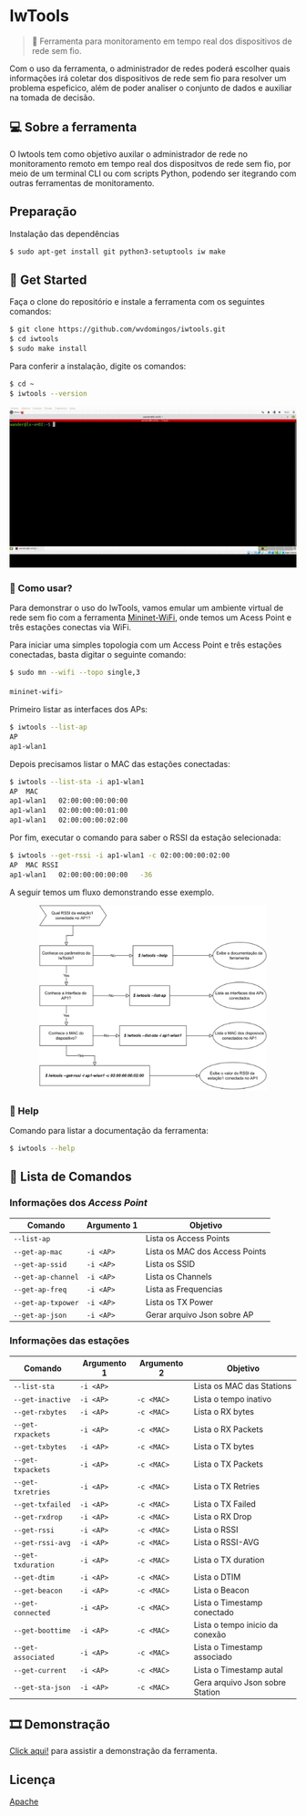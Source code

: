 # IwTools

> :satellite: Ferramenta para monitoramento em tempo real dos dispositivos de rede sem fio.

Com o uso da ferramenta, o administrador de redes poderá escolher quais informações irá coletar dos dispositivos de rede sem fio para resolver um problema espeficico, além de poder analiser o conjunto de dados e auxiliar na tomada de decisão.

## :computer: Sobre a ferramenta

O Iwtools tem como objetivo auxilar o administrador de rede no monitoramento remoto em tempo real dos dispositvos de rede sem fio, por meio de um terminal CLI ou com scripts Python, podendo ser itegrando com outras ferramentas de monitoramento.

## Preparação
Instalação das dependências
```bash
$ sudo apt-get install git python3-setuptools iw make
```

## :rocket: Get Started

Faça o clone do repositório e instale a ferramenta com os seguintes comandos:

```bash
$ git clone https://github.com/wvdomingos/iwtools.git
$ cd iwtools
$ sudo make install
```

Para conferir a instalação, digite os comandos:
```bash
$ cd ~
$ iwtools --version
```

![Instalação](img\install.gif)

### 🤔 Como usar?

Para demonstrar o uso do IwTools, vamos emular um ambiente virtual de rede sem fio com a ferramenta [Mininet-WiFi](https://github.com/intrig-unicamp/mininet-wifi), onde temos um Acess Point e três estações conectas via WiFi.

Para iniciar uma simples topologia com um Access Point e três estações conectadas, basta digitar o seguinte comando:
```bash
$ sudo mn --wifi --topo single,3

mininet-wifi>
``` 

Primeiro listar as interfaces dos APs:
```bash
$ iwtools --list-ap
AP
ap1-wlan1
```

Depois precisamos listar o MAC das estações conectadas:
```bash
$ iwtools --list-sta -i ap1-wlan1
AP	MAC
ap1-wlan1	02:00:00:00:00:00
ap1-wlan1	02:00:00:00:01:00
ap1-wlan1	02:00:00:00:02:00
```

Por fim, executar o comando para saber o RSSI da estação selecionada:
```bash
$ iwtools --get-rssi -i ap1-wlan1 -c 02:00:00:00:02:00
AP	MAC	RSSI
ap1-wlan1	02:00:00:00:00:00	-36
```

A seguir temos um fluxo demonstrando esse exemplo.

<center>
    <img src='img/fluxo.svg' width=400pt>
</center>

### :book: Help
Comando para listar a documentação da ferramenta:

```bash
$ iwtools --help
```


## :page_facing_up: Lista de Comandos
### Informações dos *Access Point*

| Comando | Argumento 1 | Objetivo |
| --- | --- | --- |
| `--list-ap`        |           | Lista os Access Points |
| `--get-ap-mac`     | `-i <AP>` | Lista os MAC dos Access Points |
| `--get-ap-ssid`    | `-i <AP>` | Lista os SSID |
| `--get-ap-channel` | `-i <AP>` | Lista os Channels |
| `--get-ap-freq`    | `-i <AP>` | Lista as Frequencias |
| `--get-ap-txpower` | `-i <AP>` | Lista os TX Power |
| `--get-ap-json`    | `-i <AP>` | Gerar arquivo Json sobre AP |


### Informações das estações

| Comando | Argumento 1 | Argumento 2 | Objetivo |
| --- | --- | --- | --- |
| `--list-sta`       | `-i <AP>` |            | Lista os MAC das Stations |
| `--get-inactive`   | `-i <AP>` | `-c <MAC>` | Lista o tempo inativo |
| `--get-rxbytes`    | `-i <AP>` | `-c <MAC>` | Lista o RX bytes |
| `--get-rxpackets`  | `-i <AP>` | `-c <MAC>` | Lista o RX Packets |
| `--get-txbytes`    | `-i <AP>` | `-c <MAC>` | Lista o TX bytes |
| `--get-txpackets`  | `-i <AP>` | `-c <MAC>` | Lista o TX Packets |
| `--get-txretries`  | `-i <AP>` | `-c <MAC>` | Lista o TX Retries |
| `--get-txfailed`   | `-i <AP>` | `-c <MAC>` | Lista o TX Failed |
| `--get-rxdrop`     | `-i <AP>` | `-c <MAC>` | Lista o RX Drop |
| `--get-rssi`       | `-i <AP>` | `-c <MAC>` | Lista o RSSI |
| `--get-rssi-avg`   | `-i <AP>` | `-c <MAC>` | Lista o RSSI-AVG |
| `--get-txduration` | `-i <AP>` | `-c <MAC>` | Lista o TX duration |
| `--get-dtim`       | `-i <AP>` | `-c <MAC>` | Lista o DTIM |
| `--get-beacon`     | `-i <AP>` | `-c <MAC>` | Lista o Beacon |
| `--get-connected`  | `-i <AP>` | `-c <MAC>` | Lista o Timestamp conectado |
| `--get-boottime`   | `-i <AP>` | `-c <MAC>` | Lista o tempo inicio da conexão |
| `--get-associated` | `-i <AP>` | `-c <MAC>` | Lista o Timestamp associado |
| `--get-current`    | `-i <AP>` | `-c <MAC>` | Lista o Timestamp autal |
| `--get-sta-json`   | `-i <AP>` | `-c <MAC>` | Gera arquivo Json sobre Station |


## 🎞️ Demonstração
[Click aqui!]() para assistir a demonstração da ferramenta.


## Licença
[Apache](LICENSE) 